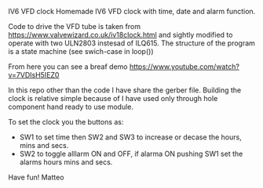 IV6 VFD clock
Homemade IV6 VFD clock with time, date and alarm function.

Code to drive the VFD tube is taken from https://www.valvewizard.co.uk/iv18clock.html and sightly  modified to operate with two ULN2803 instesad of ILQ615.
The structure of the program is a state machine (see swich-case in loop())

From here you can see a breaf demo https://www.youtube.com/watch?v=7VDIsH5IEZ0

In this repo other than the code I have share the gerber file. 
Building the clock is relative simple because of I have used only through hole component hand ready to use module.
 
To set the clock you the buttons as:
  - SW1 to set time then SW2 and SW3 to increase or decase the hours, mins and secs.
  - SW2 to toggle alllarm ON and OFF, if alarma ON pushing SW1 set the alarms hours mins and secs.


Have fun!
Matteo
